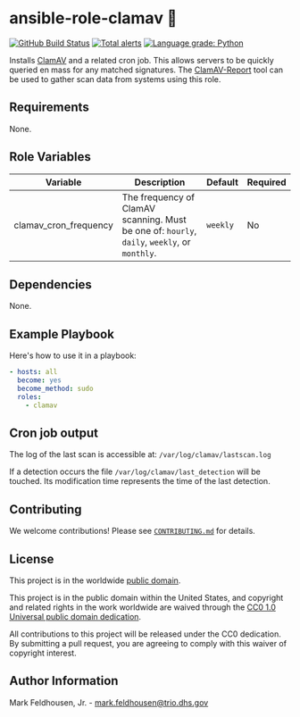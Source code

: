 # ansible-role-clamav 🦪 #

[![GitHub Build Status](https://github.com/cisagov/ansible-role-clamav/workflows/build/badge.svg)](https://github.com/cisagov/ansible-role-clamav/actions)
[![Total alerts](https://img.shields.io/lgtm/alerts/g/cisagov/ansible-role-clamav.svg?logo=lgtm&logoWidth=18)](https://lgtm.com/projects/g/cisagov/ansible-role-clamav/alerts/)
[![Language grade: Python](https://img.shields.io/lgtm/grade/python/g/cisagov/ansible-role-clamav.svg?logo=lgtm&logoWidth=18)](https://lgtm.com/projects/g/cisagov/ansible-role-clamav/context:python)

Installs [ClamAV](https://www.clamav.net) and a related cron job.
This allows servers to be quickly queried en mass for any matched
signatures.  The
[ClamAV-Report](https://github.com/cisagov/clamav-report) tool can be
used to gather scan data from systems using this role.

## Requirements ##

None.

## Role Variables ##

| Variable | Description | Default | Required |
|----------|-------------|---------|----------|
| clamav_cron_frequency | The frequency of ClamAV scanning.  Must be one of: `hourly`, `daily`, `weekly`, or `monthly`. | `weekly` | No |

## Dependencies ##

None.

## Example Playbook ##

Here's how to use it in a playbook:

```yaml
- hosts: all
  become: yes
  become_method: sudo
  roles:
    - clamav
```

## Cron job output ##

The log of the last scan is accessible at: `/var/log/clamav/lastscan.log`

If a detection occurs the file `/var/log/clamav/last_detection` will be touched.
Its modification time represents the time of the last detection.

## Contributing ##

We welcome contributions!  Please see [`CONTRIBUTING.md`](CONTRIBUTING.md) for
details.

## License ##

This project is in the worldwide [public domain](LICENSE).

This project is in the public domain within the United States, and
copyright and related rights in the work worldwide are waived through
the [CC0 1.0 Universal public domain
dedication](https://creativecommons.org/publicdomain/zero/1.0/).

All contributions to this project will be released under the CC0
dedication. By submitting a pull request, you are agreeing to comply
with this waiver of copyright interest.

## Author Information ##

Mark Feldhousen, Jr. - <mark.feldhousen@trio.dhs.gov>
